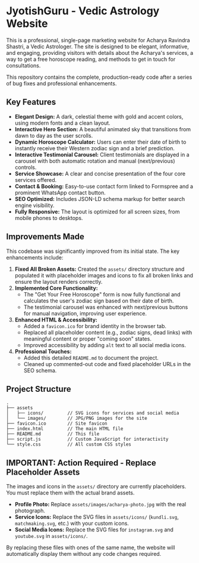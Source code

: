 # JyotishGuru - Vedic Astrology Website

This is a professional, single-page marketing website for Acharya Ravindra Shastri, a Vedic Astrologer. The site is designed to be elegant, informative, and engaging, providing visitors with details about the Acharya's services, a way to get a free horoscope reading, and methods to get in touch for consultations.

This repository contains the complete, production-ready code after a series of bug fixes and professional enhancements.

## Key Features

*   **Elegant Design:** A dark, celestial theme with gold and accent colors, using modern fonts and a clean layout.
*   **Interactive Hero Section:** A beautiful animated sky that transitions from dawn to day as the user scrolls.
*   **Dynamic Horoscope Calculator:** Users can enter their date of birth to instantly receive their Western zodiac sign and a brief prediction.
*   **Interactive Testimonial Carousel:** Client testimonials are displayed in a carousel with both automatic rotation and manual (next/previous) controls.
*   **Service Showcase:** A clear and concise presentation of the four core services offered.
*   **Contact & Booking:** Easy-to-use contact form linked to Formspree and a prominent WhatsApp contact button.
*   **SEO Optimized:** Includes JSON-LD schema markup for better search engine visibility.
*   **Fully Responsive:** The layout is optimized for all screen sizes, from mobile phones to desktops.

## Improvements Made

This codebase was significantly improved from its initial state. The key enhancements include:

1.  **Fixed All Broken Assets:** Created the `assets/` directory structure and populated it with placeholder images and icons to fix all broken links and ensure the layout renders correctly.
2.  **Implemented Core Functionality:**
    *   The "Get Your Free Horoscope" form is now fully functional and calculates the user's zodiac sign based on their date of birth.
    *   The testimonial carousel was enhanced with next/previous buttons for manual navigation, improving user experience.
3.  **Enhanced HTML & Accessibility:**
    *   Added a `favicon.ico` for brand identity in the browser tab.
    *   Replaced all placeholder content (e.g., zodiac signs, dead links) with meaningful content or proper "coming soon" states.
    *   Improved accessibility by adding `alt` text to all social media icons.
4.  **Professional Touches:**
    *   Added this detailed `README.md` to document the project.
    *   Cleaned up commented-out code and fixed placeholder URLs in the SEO schema.

## Project Structure

```
.
├── assets
│   ├── icons/         // SVG icons for services and social media
│   └── images/        // JPG/PNG images for the site
├── favicon.ico        // Site favicon
├── index.html         // The main HTML file
├── README.md          // This file
├── script.js          // Custom JavaScript for interactivity
└── style.css          // All custom CSS styles
```

## **IMPORTANT:** Action Required - Replace Placeholder Assets

The images and icons in the `assets/` directory are currently placeholders. You must replace them with the actual brand assets.

*   **Profile Photo:** Replace `assets/images/acharya-photo.jpg` with the real photograph.
*   **Service Icons:** Replace the SVG files in `assets/icons/` (`kundli.svg`, `matchmaking.svg`, etc.) with your custom icons.
*   **Social Media Icons:** Replace the SVG files for `instagram.svg` and `youtube.svg` in `assets/icons/`.

By replacing these files with ones of the same name, the website will automatically display them without any code changes required.
